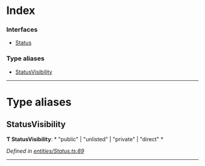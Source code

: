 

# Index

### Interfaces

* [Status](../interfaces/_entities_status_.status.md)

### Type aliases

* [StatusVisibility](_entities_status_.md#statusvisibility)

---

# Type aliases

<a id="statusvisibility"></a>

##  StatusVisibility

**Ƭ StatusVisibility**: * "public" &#124; "unlisted" &#124; "private" &#124; "direct"
*

*Defined in [entities/Status.ts:89](https://github.com/lagunehq/core/blob/6d71f33/src/entities/Status.ts#L89)*

___

